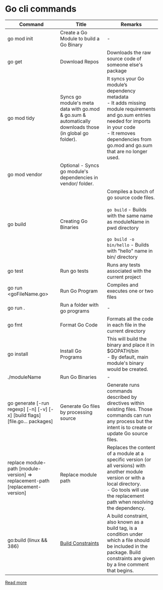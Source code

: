 # Go cli commands

| Command                                                                        | Title                                                                                                   | Remarks                                                                                                                                                                                                                  |
|--------------------------------------------------------------------------------|---------------------------------------------------------------------------------------------------------|--------------------------------------------------------------------------------------------------------------------------------------------------------------------------------------------------------------------------|
| go mod init <moduleName>                                                       | Create a Go Module to build a Go Binary                                                                 | -                                                                                                                                                                                                                        |
| go get <repoName>                                                              | Download Repos                                                                                          | Downloads the raw source code of someone else's package                                                                                                                                                                  |                                                                                                                                                      |
| go mod tidy                                                                    | Syncs go module's meta data with go.mod & go.sum & automatically downloads those (in global go folder). | It syncs your Go module’s dependency metadata<br/>- It adds missing module requirements and go.sum entries needed for imports in your code<br/>- It removes dependencies from go.mod and go.sum that are no longer used. |
| go mod vendor                                                                  | Optional - Syncs go module's dependencies in vendor/ folder.                                            |                                                                                                                                                                                                                          |
| go build                                                                       | Creating Go Binaries                                                                                    | Compiles a bunch of go source code files.<br/><br/>`go build` - Builds with the same name as moduleName in pwd directory<br/><br/>`go build -o bin/hello` - Builds with "hello" name in bin/ directory                   |
| go test                                                                        | Run go tests                                                                                            | Runs any tests associated with the current project                                                                                                                                                                       |                                                                                                                                                           |
| go run <goFileName.go>                                                         | Run Go Program                                                                                          | Compiles and executes one or two files                                                                                                                                                                                   |
| go run .                                                                       | Run a folder with go programs                                                                           | -                                                                                                                                                                                                                        |
| go fmt                                                                         | Format Go Code                                                                                          | Formats all the code in each file in the current directory                                                                                                                                                               |                                                                                                                                                  |                                                                                                                                                                                                              |
| go install                                                                     | Install Go Programs                                                                                     | This will build the binary and place it in $GOPATH/bin<br/>- By default, main module's binary would be created.                                                                                                          |
| ./moduleName                                                                   | Run Go Binaries                                                                                         | -                                                                                                                                                                                                                        |
| go generate [-run regexp] [-n] [-v] [-x] [build flags] [file.go... packages]   | Generate Go files by processing source                                                                  | Generate runs commands described by directives within existing files. Those commands can run any process but the intent is to create or update Go source files.                                                          |
| replace module-path [module-version] => replacement-path [replacement-version] | Replace module path                                                                                     | Replaces the content of a module at a specific version (or all versions) with another module version or with a local directory. <br/>- Go tools will use the replacement path when resolving the dependency.             |
| go:build (linux && 386)                                                        | [Build Constraints](https://pkg.go.dev/cmd/go#hdr-Build_constraints)                                    | A build constraint, also known as a build tag, is a condition under which a file should be included in the package. Build constraints are given by a line comment that begins.                                           |

[Read more](https://www.digitalocean.com/community/tutorials/how-to-build-and-install-go-programs)